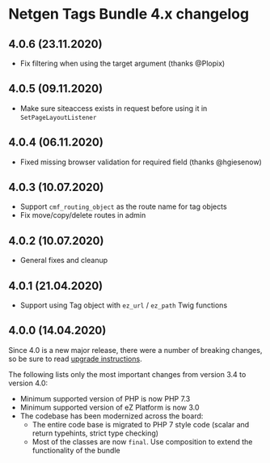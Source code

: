 Netgen Tags Bundle 4.x changelog
================================

4.0.6 (23.11.2020)
------------------

* Fix filtering when using the target argument (thanks @Plopix)

4.0.5 (09.11.2020)
------------------

* Make sure siteaccess exists in request before using it in `SetPageLayoutListener`

4.0.4 (06.11.2020)
------------------

* Fixed missing browser validation for required field (thanks @hgiesenow)

4.0.3 (10.07.2020)
------------------

* Support `cmf_routing_object` as the route name for tag objects
* Fix move/copy/delete routes in admin

4.0.2 (10.07.2020)
------------------

* General fixes and cleanup

4.0.1 (21.04.2020)
------------------

* Support using Tag object with `ez_url` / `ez_path` Twig functions

4.0.0 (14.04.2020)
------------------

Since 4.0 is a new major release, there were a number of breaking changes, so be sure to read [upgrade instructions](UPGRADE.md#upgrade-from-34-to-40).

The following lists only the most important changes from version 3.4 to version 4.0:

* Minimum supported version of PHP is now PHP 7.3
* Minimum supported version of eZ Platform is now 3.0
* The codebase has been modernized across the board:
    - The entire code base is migrated to PHP 7 style code (scalar and return typehints, strict type checking)
    - Most of the classes are now `final`. Use composition to extend the functionality of the bundle
